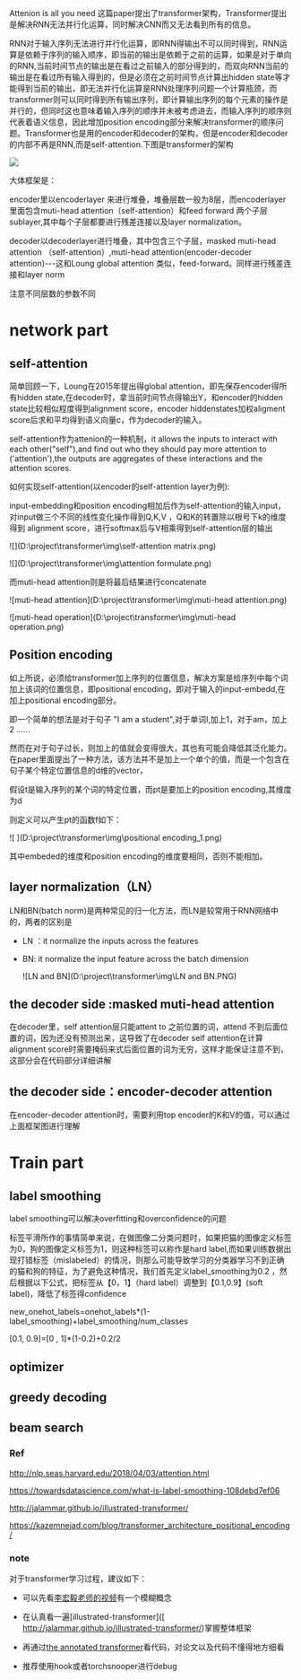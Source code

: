 Attenion is all you need 这篇paper提出了transformer架构，Transformer提出是解决RNN无法并行化运算，同时解决CNN而又无法看到所有的信息。

RNN对于输入序列无法进行并行化运算，即RNN得输出不可以同时得到，RNN运算是依赖于序列的输入顺序，即当前的输出是依赖于之前的运算，如果是对于单向的RNN,当前时间节点的输出是在看过之前输入的部分得到的，而双向RNN当前的输出是在看过所有输入得到的，但是必须在之前时间节点计算出hidden state等才能得到当前的输出，即无法并行化运算是RNN处理序列问题一个计算瓶颈，而transformer则可以同时得到所有输出序列，即计算输出序列的每个元素的操作是并行的，但同时这也意味着输入序列的顺序并未被考虑进去，而输入序列的顺序则代表着语义信息，因此增加position encoding部分来解决transformer的顺序问题。Transformer也是用的encoder和decoder的架构，但是encoder和decoder的内部不再是RNN,而是self-attention.下图是transformer的架构

![](D:\project\transformer\img\network.png)

大体框架是：

encoder里以encoderlayer 来进行堆叠，堆叠层数一般为8层，而encoderlayer里面包含muti-head attention（self-attention）和feed forward 两个子层sublayer,其中每个子层都要进行残差连接以及layer normalization。

decoder以decoderlayer进行堆叠，其中包含三个子层，masked muti-head attention （self-attention）,muti-head attention(encoder-decoder attention)---这和Loung global attention 类似，feed-forward。同样进行残差连接和layer norm

注意不同层数的参数不同  

# network  part         

## self-attention

简单回顾一下，Loung在2015年提出得global attention，即先保存encoder得所有hidden state,在decoder时，拿当前时间节点得输出Y，和encoder的hidden state比较相似程度得到alignment score，encoder hiddenstates加权aligment score后求和平均得到语义向量c，作为decoder的输入。

self-attention作为attenion的一种机制，it allows the inputs to interact with each other("self"),and find out who they should pay more attention to ('attention'),the outputs are aggregates of these interactions and the attention scores.

如何实现self-attention(以encoder的self-attention layer为例):

input-embedding和position encoding相加后作为self-attention的输入input，对input做三个不同的线性变化操作得到Q,K,V ，Q和K的转置除以根号下k的维度得到 alignment score，进行softmax后与V相乘得到self-attention层的输出

![](D:\project\transformer\img\self-attention matrix.png)

![](D:\project\transformer\img\attention formulate.png)

而muti-head attention则是将最后结果进行concatenate

![muti-head attention](D:\project\transformer\img\muti-head attention.png)

![muti-head operation](D:\project\transformer\img\muti-head operation.png)

## Position encoding

如上所说，必须给transformer加上序列的位置信息，解决方案是给序列中每个词加上该词的位置信息，即positional encoding，即对于输入的input-embedd,在加上positional encoding部分。

即一个简单的想法是对于句子 "I  am a student",对于单词I,加上1，对于am，加上2 ......

然而在对于句子过长，则加上的值就会变得很大，其也有可能会降低其泛化能力。在paper里面提出了一种方法，该方法并不是加上一个单个的值，而是一个包含在句子某个特定位置信息的d维的vector，

假设t是输入序列的某个词的特定位置，而pt是要加上的position encoding,其维度为d

则定义可以产生pt的函数f如下：

![ ](D:\project\transformer\img\positional encoding_1.png)

其中embeded的维度和position encoding的维度要相同，否则不能相加。

## layer normalization（LN）

LN和BN(batch norm)是两种常见的归一化方法，而LN是较常用于RNN网络中的，两者的区别是

- LN ：it normalize the inputs across the features

- BN: it normalize the input feature across the batch dimension

  ![LN and BN](D:\project\transformer\img\LN and BN.PNG)



## the decoder side :masked muti-head attention

在decoder里，self attention层只能attent to 之前位置的词，attend 不到后面位置的词，因为还没有预测出来，这导致了在decoder self attention在计算alignment score时需要掩码来式后面位置的词为无穷，这样才能保证注意不到，这部分会在代码部分详细讲解

## the decoder side：encoder-decoder attention

在encoder-decoder attention时，需要利用top encoder的K和V的值，可以通过上面框架图进行理解

# Train part

## label smoothing

label smoothing可以解决overfitting和overconfidence的问题

标签平滑所作的事情简单来说，在做图像二分类问题时，如果把猫的图像定义标签为0，狗的图像定义标签为1，则这种标签可以称作是hard label,而如果训练数据出现打错标签（mislabeled）的情况，则那么可能导致学习的分类器学习不到正确的猫和狗的特征，为了避免这种情况，我们首先定义label_smoothing为0.2 ，然后根据以下公式，把标签从【0，1】（hard label）调整到【0.1,0.9】(soft label)，降低了标签得confidence

new_onehot_labels=onehot_labels*(1-label_smoothing)+label_smoothing/num_classes

[0.1, 0.9]=[0 , 1]*(1-0.2)+0.2/2



## optimizer

## greedy decoding

## beam search



### Ref

[ http://nlp.seas.harvard.edu/2018/04/03/attention.html ]( http://nlp.seas.harvard.edu/2018/04/03/attention.html )

[ https://towardsdatascience.com/what-is-label-smoothing-108debd7ef06 ]( https://towardsdatascience.com/what-is-label-smoothing-108debd7ef06 )

[ http://jalammar.github.io/illustrated-transformer/ ]( http://jalammar.github.io/illustrated-transformer/ )

[ https://kazemnejad.com/blog/transformer_architecture_positional_encoding/ ]( https://kazemnejad.com/blog/transformer_architecture_positional_encoding/ )

### note

对于transformer学习过程，建议如下：

- 可以先看[李宏毅老师的视频]( https://www.bilibili.com/video/av48285039?p=92 )有一个模糊概念

- 在认真看一遍[illustrated-transformer]([ http://jalammar.github.io/illustrated-transformer/)掌握整体框架

- 再通过[the annotated transformer]( http://nlp.seas.harvard.edu/2018/04/03/attention.html )看代码，对论文以及代码不懂得地方细看

- 推荐使用hook或者torchsnooper进行debug

  